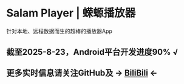# Salam Player | 蝾螈播放器
针对本地、远程数据而生的超棒的播放器App
## 截至2025-8-23，Android平台开发进度90% √<br><br>更多实时信息请关注GitHub及 -> [BiliBili](https://space.bilibili.com/194639276?spm_id_from=333.1007.0.0) <-
